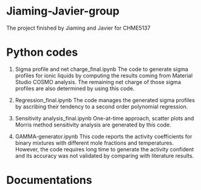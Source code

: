 # Jiaming-Javier-group
The project finished by Jiaming and Javier for CHME5137

# Python codes

1. Sigma profile and net charge_final.ipynb
       The code to generate sigma profiles for ionic liquids by computing the results coming
    from Material Studio COSMO analysis. The remaining net charge of those sigma profiles are also
    determined by using this code.
   
2. Regression_final.ipynb
      The code manages the generated sigma profiles by ascribing their tendency to a second order
    polynomial regression.
    
3. Sensitivity analysis_final.ipynb
      One-at-time approach, scatter plots and Morris method sensitivity analysis are generated by this code.
      
4. GAMMA-generator.ipynb
      This code reports the activity coefficients for binary mixtures with different mole fractions and
    temperatures. However, the code requires long time to generate the activity confident and its accuracy
    was not validated by comparing with literature results.
    
# Documentations
